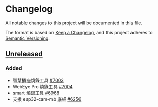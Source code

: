 # Changelog

All notable changes to this project will be documented in this file.

The format is based on [Keep a Changelog](https://keepachangelog.com/en/1.0.0/),
and this project adheres to [Semantic Versioning](https://semver.org/spec/v2.0.0.html).

## [Unreleased]

### Added

- 智慧插座燒錄工具 [#7003](https://redmine.kingkit.codes/issues/7003)
- WebEye Pro 燒錄工具 [#7004](https://redmine.kingkit.codes/issues/7004)
- smart 燒錄工具 [#6968](https://redmine.kingkit.codes/issues/6968)
- 支援 esp32-cam-mb 底板 [#6256](https://redmine.kingkit.codes/issues/6256)

[unreleased]: https://github.com/webduinoio/web-adapter/compare/v0.0.0...HEAD
